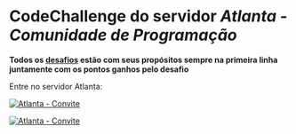 # CodeChallenge do servidor  *Atlanta - Comunidade de Programação*

**Todos os [desafios](https://github.com/Kaigo11k/Atlanta-CodeChallenge/tree/master/Desafios "desafios") estão com seus propósitos sempre na primeira linha juntamente com os pontos ganhos pelo desafio**

Entre no servidor Atlanta: 


[![Atlanta - Convite](https://i.imgur.com/9ujJljS.png "Atlanta - Convite")](https://discord.gg/9SPUxSn "Atlanta - Convite")

<a href="https://discord.gg/9SPUxSn" target="_blank"><img src="https://i.imgur.com/9ujJljS.png" alt="Atlanta - Convite"></a>
